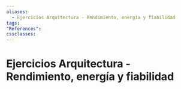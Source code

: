 ```yaml
---
aliases:
  - Ejercicios Arquitectura - Rendimiento, energía y fiabilidad
tags:
"References":
cssclasses:
---
```

# Ejercicios Arquitectura - Rendimiento, energía y fiabilidad

